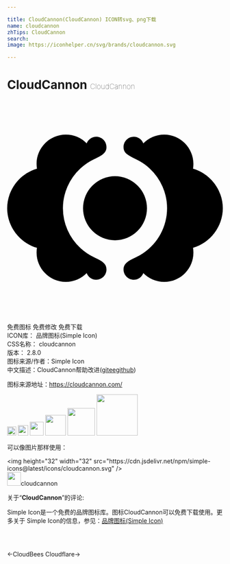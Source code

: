 ```yaml
---

title: CloudCannon(CloudCannon) ICON转svg、png下载
name: cloudcannon
zhTips: CloudCannon
search: 
image: https://iconhelper.cn/svg/brands/cloudcannon.svg

---
```


# CloudCannon  <small style="font-size: 60%;font-weight: 100">CloudCannon</small>

<div id="svg" class="svg-wrap">
<svg role="img" viewBox="0 0 24 24" xmlns="http://www.w3.org/2000/svg"><title>CloudCannon icon</title><path d="M20.686 7.602c.321-1.964-1.203-3.778-3.21-3.778-.91 0-1.733.376-2.325.977a1.132 1.132 0 0 0-1.061-.744c-.63 0-1.141.51-1.141 1.14s.429.909 1.34 1.335a5.884 5.884 0 0 1 .813.46c.275.184.534.388.776.612A6.02 6.02 0 0 1 17.796 12a6.02 6.02 0 0 1-2.694 5.008 6.16 6.16 0 0 1-.813.46c-.911.427-1.34.704-1.34 1.335 0 .63.51 1.141 1.14 1.141.492 0 .9-.312 1.062-.744.592.6 1.414.976 2.325.976 2.025 0 3.527-1.81 3.21-3.778C22.61 15.842 24 14.026 24 12.001c0-2.038-1.382-3.837-3.314-4.399zM9.711 17.468a6.193 6.193 0 0 1-1.589-1.073A6.02 6.02 0 0 1 6.204 12a6.02 6.02 0 0 1 1.918-4.395 6.22 6.22 0 0 1 1.589-1.072c.91-.427 1.34-.704 1.34-1.335s-.51-1.141-1.14-1.141c-.492 0-.9.312-1.062.744a3.257 3.257 0 0 0-2.325-.976c-2.003 0-3.536 1.807-3.21 3.778C1.381 8.164 0 9.962 0 12c0 2.028 1.38 3.836 3.314 4.397-.323 1.954 1.198 3.778 3.21 3.778.91 0 1.733-.375 2.325-.976.162.432.57.744 1.061.744.63 0 1.141-.51 1.141-1.14 0-.631-.429-.909-1.34-1.335zM12 8.443a3.557 3.557 0 1 1 0 7.114 3.557 3.557 0 0 1 0-7.114z"/></svg>
</div>
<detail full-name='cloudcannon'></detail>

<div class="detail-page">
<p>
<span><span class="badge-success badge">免费图标</span> <span class="badge-success badge">免费修改</span>  <span class="badge-success badge">免费下载</span> </span>
<br/>
<span>
ICON库：
<span class="badge-secondary badge">品牌图标(Simple Icon)</span> 
</span>
<br/>
<span>
CSS名称：
<span class="badge-secondary badge">cloudcannon</span> 
</span>

<br/>
<span>
版本：
<span class="badge-secondary badge">2.8.0</span> 
</span>
<br/>
<span>图标来源/作者：<span class="badge-light badge">Simple Icon</span></span> 
<br/>
<span class="zh-detail">中文描述：<span class="badge-primary badge">CloudCannon</span><span class="help-link"><span>帮助改进</span>(<a href="https://gitee.com/liuwave/icon-helper/edit/master/json/brands/cloudcannon.json" target="_blank" rel="noopener noreferrer">gitee</a><a href="https://github.com/liuwave/icon-helper/edit/master/json/brands/cloudcannon.json" target="_blank" rel="noopener noreferrer">github</a></span>)</span><br/>
</p>
</div><div class="description description alert alert-light"><p>图标来源地址：<a href="https://cloudcannon.com/" target="_blank" rel="noopener noreferrer">https://cloudcannon.com/</a></p></div>
<div class="alert alert-dark">
<img height="21" width="21" src="https://cdn.jsdelivr.net/npm/simple-icons@latest/icons/cloudcannon.svg" />
<img height="24" width="24" src="https://cdn.jsdelivr.net/npm/simple-icons@latest/icons/cloudcannon.svg" />
<img height="32" width="32" src="https://cdn.jsdelivr.net/npm/simple-icons@latest/icons/cloudcannon.svg" />
<img height="48" width="48" src="https://cdn.jsdelivr.net/npm/simple-icons@latest/icons/cloudcannon.svg" />
<img height="64" width="64" src="https://cdn.jsdelivr.net/npm/simple-icons@latest/icons/cloudcannon.svg" />
<img height="96" width="96" src="https://cdn.jsdelivr.net/npm/simple-icons@latest/icons/cloudcannon.svg" />

</div>
<div>
  <p>可以像图片那样使用：    
  </p>
  <div class="alert alert-primary" style="font-size: 14px">
    &lt;img height="32" width="32" src="https://cdn.jsdelivr.net/npm/simple-icons@latest/icons/cloudcannon.svg" /&gt;
    <copy-btn content='<img height="32" width="32" src="https://cdn.jsdelivr.net/npm/simple-icons@latest/icons/cloudcannon.svg" />'></copy-btn>
  </div>
  <div class="alert alert-secondary">
    <img height="32" width="32" src="https://cdn.jsdelivr.net/npm/simple-icons@latest/icons/cloudcannon.svg" />cloudcannon
    <copy-btn content="cloudcannon" btn-title="复制图标名称"></copy-btn>
  </div>
</div>
<div class="icon-detail__container">
<p>关于“<b>CloudCannon</b>”的评论:</p>
</div>
<Vssue title="关于“CloudCannon”的评论" />
<div><p>Simple Icon是一个免费的品牌图标库。图标CloudCannon可以免费下载使用。更多关于  Simple Icon的信息，参见：<a target="_blank" href="https://iconhelper.cn/brands.html">品牌图标(Simple Icon)</a>
</p></div>


<div style="padding:2rem 0 " class="page-nav"><p class="inner"><span class="prev">←<router-link to="/icon/cloudbees.html">CloudBees</router-link></span> <span class="next"><router-link to="/icon/cloudflare.html">Cloudflare</router-link>→</span></p></div>
